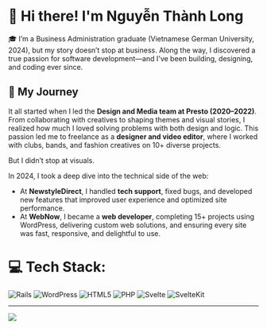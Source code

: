 # 👋 Hi there! I'm Nguyễn Thành Long

🎓 I’m a Business Administration graduate (Vietnamese German University, 2024), but my story doesn’t stop at business. Along the way, I discovered a true passion for software development—and I've been building, designing, and coding ever since.

## 🚀 My Journey

It all started when I led the **Design and Media team at Presto (2020–2022)**. From collaborating with creatives to shaping themes and visual stories, I realized how much I loved solving problems with both design and logic. This passion led me to freelance as a **designer and video editor**, where I worked with clubs, bands, and fashion creatives on 10+ diverse projects.

But I didn’t stop at visuals.

In 2024, I took a deep dive into the technical side of the web:
- At **NewstyleDirect**, I handled **tech support**, fixed bugs, and developed new features that improved user experience and optimized site performance.
- At **WebNow**, I became a **web developer**, completing 15+ projects using WordPress, delivering custom web solutions, and ensuring every site was fast, responsive, and delightful to use.

# 💻 Tech Stack:
![Rails](https://img.shields.io/badge/rails-%23CC0000.svg?style=for-the-badge&logo=ruby-on-rails&logoColor=white) ![WordPress](https://img.shields.io/badge/WordPress-%23117AC9.svg?style=for-the-badge&logo=WordPress&logoColor=white) ![HTML5](https://img.shields.io/badge/html5-%23E34F26.svg?style=for-the-badge&logo=html5&logoColor=white) ![PHP](https://img.shields.io/badge/php-%23777BB4.svg?style=for-the-badge&logo=php&logoColor=white) ![Svelte](https://img.shields.io/badge/svelte-%23f1413d.svg?style=for-the-badge&logo=svelte&logoColor=white) ![SvelteKit](https://img.shields.io/badge/sveltekit-%23ff3e00.svg?style=for-the-badge&logo=svelte&logoColor=white)

---
[![](https://visitcount.itsvg.in/api?id=longnosuke&icon=0&color=0)](https://visitcount.itsvg.in)


<!-- Proudly created with GPRM ( https://gprm.itsvg.in ) -->
